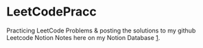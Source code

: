 # LeetCodePracc
Practicing LeetCode Problems &amp; posting the solutions to my github
Leetcode Notion Notes here on my Notion Database [1]. 





[1]: https://www.notion.so/8526d495ee824e418a6a0dcaac0c2186?v=e493dbb565bd47ab91c1024c8e65caf8&pvs=4
